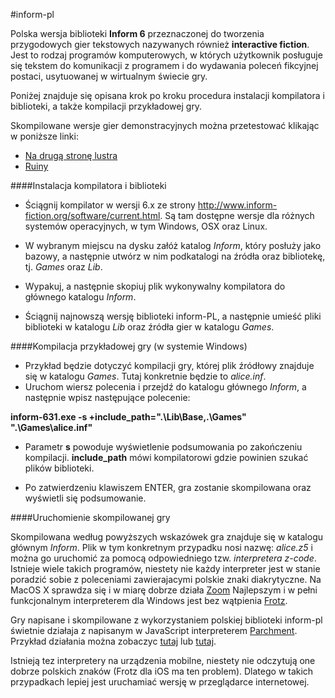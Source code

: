 #inform-pl

Polska wersja biblioteki **Inform 6** przeznaczonej do tworzenia przygodowych gier tekstowych nazywanych również **interactive fiction**. Jest to rodzaj programów komputerowych, w których użytkownik posługuje się tekstem do komunikacji z programem i do wydawania poleceń fikcyjnej postaci, usytuowanej w wirtualnym świecie gry.

Poniżej znajduje się opisana krok po kroku procedura instalacji kompilatora i biblioteki, a także kompilacji przykładowej gry.

Skompilowane wersje gier demonstracyjnych można przetestować klikając w poniższe linki:
- <a href="http://z-ski.pl/alice" target="_blank">Na drugą stronę lustra</a>
- <a href="http://z-ski.pl/ruins" target="_blank">Ruiny</a>

####Instalacja kompilatora i biblioteki

- Ściągnij kompilator w wersji 6.x ze strony http://www.inform-fiction.org/software/current.html. Są tam dostępne wersje dla różnych systemów operacyjnych, w tym Windows, OSX oraz Linux.

- W wybranym miejscu na dysku załóż katalog *Inform*, który posłuży jako bazowy, a następnie utwórz w nim podkatalogi na źródła oraz bibliotekę, tj. *Games* oraz *Lib*.

- Wypakuj, a następnie skopiuj plik wykonywalny kompilatora do głównego katalogu *Inform*.

- Ściągnij najnowszą wersję biblioteki inform-PL, a następnie umieść pliki biblioteki w katalogu *Lib* oraz źródła gier w katalogu *Games*.

####Kompilacja przykładowej gry (w systemie Windows)

- Przykład będzie dotyczyć kompilacji gry, której plik źródłowy znajduje się w katalogu *Games*. Tutaj konkretnie będzie to *alice.inf*.
- Uruchom wiersz polecenia i przejdź do katalogu głównego *Inform*, a następnie wpisz następujące polecenie:

**inform-631.exe -s +include_path=".\Lib\Base,.\Games" ".\Games\alice.inf"**

- Parametr **s** powoduje wyświetlenie podsumowania po zakończeniu kompilacji. **include_path** mówi kompilatorowi gdzie powinien szukać plików biblioteki.

- Po zatwierdzeniu klawiszem ENTER, gra zostanie skompilowana oraz wyświetli się podsumowanie.

####Uruchomienie skompilowanej gry

Skompilowana według powyższych wskazówek gra znajduje się w katalogu głównym *Inform*. Plik w tym konkretnym przypadku nosi nazwę: *alice.z5* i można go uruchomić za pomocą odpowiedniego tzw. *interpretera z-code*. Istnieje wiele takich programów, niestety nie każdy interpreter jest w stanie poradzić sobie z poleceniami zawierajacymi polskie znaki diakrytyczne. Na MacOS X  sprawdza się i w miarę dobrze działa <a target="_blank" href="http://www.logicalshift.co.uk/unix/zoom/">Zoom</a> Najlepszym i w pełni funkcjonalnym interpreterem dla Windows jest bez wątpienia <a target="_blank"  href="http://mirror.ifarchive.org/if-archive/infocom/interpreters/frotz/WindowsFrotzInstaller.exe">Frotz</a>.

Gry napisane i skompilowane z wykorzystaniem polskiej biblioteki inform-pl świetnie działaja z napisanym w JavaScript interpreterem <a href="https://github.com/curiousdannii/parchment/" target="_blank">Parchment</a>. Przykład działania można zobaczyc <a href="http://z-ski.pl/alice" target="_blank">tutaj</a> lub <a href="http://z-ski.pl/ruiny" target="_blank">tutaj</a>.

Istnieją tez interpretery na urządzenia mobilne, niestety nie odczytują one dobrze polskich znaków (Frotz dla iOS ma ten problem). Dlatego w takich przypadkach lepiej jest uruchamiać wersję w przeglądarce internetowej.
